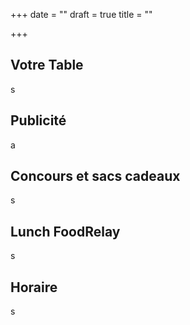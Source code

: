 +++
date = ""
draft = true
title = ""

+++
## Votre Table

s

## Publicité

a

## Concours et sacs cadeaux

s

## Lunch FoodRelay

s

## Horaire

s